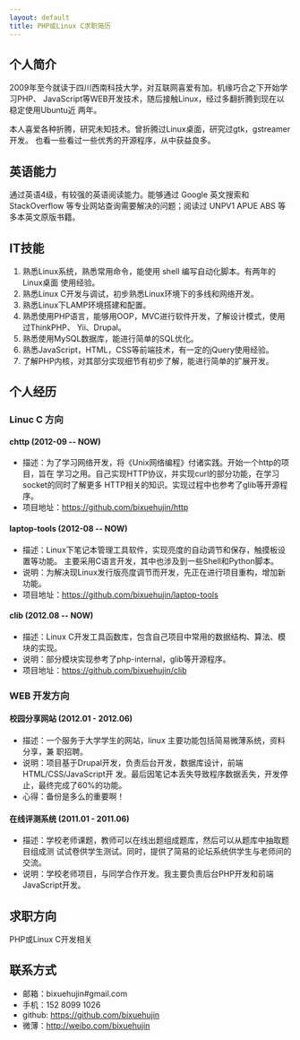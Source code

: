 ```yaml
---
layout: default
title: PHP或Linux C求职简历
---
```


## 个人简介
  2009年至今就读于四川西南科技大学，对互联网喜爱有加。机缘巧合之下开始学习PHP、
JavaScript等WEB开发技术，随后接触Linux，经过多翻折腾到现在以稳定使用Ubuntu近
两年。

  本人喜爱各种折腾，研究未知技术。曾折腾过Linux桌面，研究过gtk，gstreamer开发。
也看一些看过一些优秀的开源程序，从中获益良多。

## 英语能力
  通过英语4级，有较强的英语阅读能力。能够通过 Google 英文搜索和 StackOverflow
等专业网站查询需要解决的问题；阅读过 UNPV1 APUE ABS 等多本英文原版书籍。

## IT技能
1. 熟悉Linux系统，熟悉常用命令，能使用 shell 编写自动化脚本。有两年的Linux桌面
   使用经验。
2. 熟悉Linux C开发与调试，初步熟悉Linux环境下的多线和网络开发。
3. 熟悉Linux下LAMP环境搭建和配置。
4. 熟悉使用PHP语言，能够用OOP，MVC进行软件开发，了解设计模式，使用过ThinkPHP、
   Yii、Drupal。
5. 熟悉使用MySQL数据库，能进行简单的SQL优化。
6. 熟悉JavaScript，HTML，CSS等前端技术，有一定的jQuery使用经验。
7. 了解PHP内核，对其部分实现细节有初步了解，能进行简单的扩展开发。

## 个人经历

### Linuc C 方向

#### chttp (2012-09 -- NOW)
* 描述：为了学习网络开发，将《Unix网络编程》付诸实践。开始一个http的项目，旨在
  学习之用。自己实现HTTP协议，并实现curl的部分功能，在学习socket的同时了解更多
  HTTP相关的知识。实现过程中也参考了glib等开源程序。
* 项目地址：<https://github.com/bixuehujin/http>

#### laptop-tools (2012-08 -- NOW)
* 描述：Linux下笔记本管理工具软件，实现亮度的自动调节和保存，触摸板设置等功能。
  主要采用C语言开发，其中也涉及到一些Shell和Python脚本。
* 说明：为解决现Linux发行版亮度调节而开发，先正在进行项目重构，增加新功能。
* 项目地址：<https://github.com/bixuehujin/laptop-tools>

#### clib (2012.08 -- NOW)
* 描述：Linux C开发工具函数库，包含自己项目中常用的数据结构、算法、模块的实现。
* 说明：部分模块实现参考了php-internal，glib等开源程序。
* 项目地址：<https://github.com/bixuehujin/clib>

### WEB 开发方向

#### 校园分享网站 (2012.01 - 2012.06)
* 描述：一个服务于大学学生的网站，linux 主要功能包括简易微薄系统，资料分享，兼
  职招聘。
* 说明：项目基于Drupal开发，负责后台开发，数据库设计，前端HTML/CSS/JavaScript开
  发。最后因笔记本丢失导致程序数据丢失，开发停止，最终完成了60%的功能。
* 心得：备份是多么的重要啊！

#### 在线评测系统 (2011.01 - 2011.06)
* 描述：学校老师课题，教师可以在线出题组成题库，然后可以从题库中抽取题目组成测
  试试卷供学生测试。同时，提供了简易的论坛系统供学生与老师间的交流。  
* 说明：学校老师项目，与同学合作开发。我主要负责后台PHP开发和前端JavaScript开发。

## 求职方向
  PHP或Linux C开发相关

## 联系方式

* 邮箱：bixuehujin#gmail.com
* 手机：152 8099 1026
* github: <https://github.com/bixuehujin>
* 微薄：<http://weibo.com/bixuehujin>

